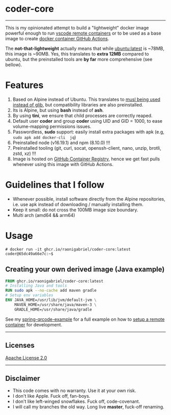 # coder-core
---
This is my opinionated attempt to build a "lightweight" docker image powerful enough to run [vscode remote containers](https://code.visualstudio.com/docs/remote/containers-tutorial) or to be used as a base image to create [docker container GitHub Actions](https://docs.github.com/en/actions/creating-actions/creating-a-docker-container-action). 

The **not-that-lightweight** actually means that while [ubuntu:latest](https://hub.docker.com/_/ubuntu) is ~78MB, this image is ~90MB. Yes, this translates to **extra 12MB** compared to ubuntu, but the preinstalled tools are **by far** more comprehensive (see bellow).

# Features

1. Based on Alpine instead of Ubuntu. This translates to [musl being used instead of glib](https://wiki.musl-libc.org/functional-differences-from-glibc.html), but compatibility libraries are also preinstalled. 
2. Its is Alpine, but using **bash** instead of **ash**.
3. By using **tini**, we ensure that child processes are correctly reaped.
4. Default user **coder** and group **coder** using UID and GID = 1000, to ease volume-mapping permissions issues.
5. Passwordless, **sudo** support: easily install extra packages with apk (e.g, ```sudo apk add docker-cli  jq```) 
7. Preinstalled node (v16.19.1) and npm (8.10.0) !!!
8. Preinstalled tooling (git, curl, socat, openssh-client, nano, unzip, brotli, zstd, xz) !!!
9. Image is hosted on [GitHub Container Registry](https://docs.github.com/en/packages/working-with-a-github-packages-registry/working-with-the-container-registry), hence we get fast pulls whenever using this image with GitHub Actions.

# Guidelines that I follow
 - Whenever possible, install software directly from the Alpine repositories, i.e. use apk instead of downloading / manually installing them.
 - Keep it small: do not cross the 100MB image size boundary.
- Multi arch (amd64 && arm64)
 # Usage

```
# docker run -it ghcr.io/raonigabriel/coder-core:latest
coder@65dc49a66e7c:~$
```
 
## Creating your own derived image (Java example)

```Dockerfile
FROM ghcr.io/raonigabriel/coder-core:latest
# Installing Java and tools
RUN sudo apk --no-cache add maven gradle
# Setup env variables
ENV JAVA_HOME=/usr/lib/jvm/default-jvm \
    MAVEN_HOME=/usr/share/java/maven-3 \
    GRADLE_HOME=/usr/share/java/gradle
```

See my [spring-qrcode-example](https://github.com/raonigabriel/spring-qrcode-example/tree/master/.devcontainer) for a full example on how to [setup a remote container](https://code.visualstudio.com/docs/remote/create-dev-container) for development.

---
## Licenses

[Apache License 2.0](https://www.apache.org/licenses/LICENSE-2.0)

---
## Disclaimer
* This code comes with no warranty. Use it at your own risk.
* I don't like Apple. Fuck off, fan-boys.
* I don't like left-winged snowflakes. Fuck off, code-covenant. 
* I will call my branches the old way. Long live **master**, fuck-off renaming.
